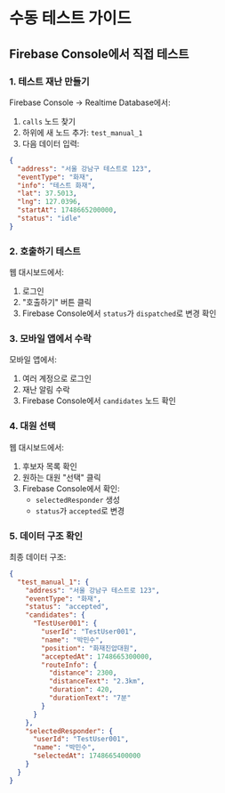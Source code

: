# 수동 테스트 가이드

## Firebase Console에서 직접 테스트

### 1. 테스트 재난 만들기
Firebase Console → Realtime Database에서:

1. `calls` 노드 찾기
2. 하위에 새 노드 추가: `test_manual_1`
3. 다음 데이터 입력:
```json
{
  "address": "서울 강남구 테스트로 123",
  "eventType": "화재",
  "info": "테스트 화재",
  "lat": 37.5013,
  "lng": 127.0396,
  "startAt": 1748665200000,
  "status": "idle"
}
```

### 2. 호출하기 테스트
웹 대시보드에서:
1. 로그인
2. "호출하기" 버튼 클릭
3. Firebase Console에서 `status`가 `dispatched`로 변경 확인

### 3. 모바일 앱에서 수락
모바일 앱에서:
1. 여러 계정으로 로그인
2. 재난 알림 수락
3. Firebase Console에서 `candidates` 노드 확인

### 4. 대원 선택
웹 대시보드에서:
1. 후보자 목록 확인
2. 원하는 대원 "선택" 클릭
3. Firebase Console에서 확인:
   - `selectedResponder` 생성
   - `status`가 `accepted`로 변경

### 5. 데이터 구조 확인
최종 데이터 구조:
```json
{
  "test_manual_1": {
    "address": "서울 강남구 테스트로 123",
    "eventType": "화재",
    "status": "accepted",
    "candidates": {
      "TestUser001": {
        "userId": "TestUser001",
        "name": "박민수",
        "position": "화재진압대원",
        "acceptedAt": 1748665300000,
        "routeInfo": {
          "distance": 2300,
          "distanceText": "2.3km",
          "duration": 420,
          "durationText": "7분"
        }
      }
    },
    "selectedResponder": {
      "userId": "TestUser001",
      "name": "박민수",
      "selectedAt": 1748665400000
    }
  }
}
```
